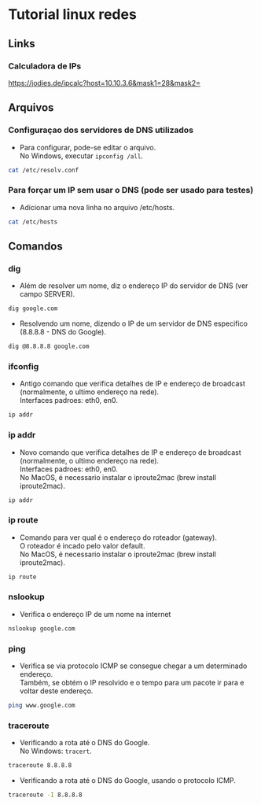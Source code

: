 # Tutorial linux redes

## Links

### Calculadora de IPs
https://jodies.de/ipcalc?host=10.10.3.6&mask1=28&mask2=

## Arquivos

### Configuraçao dos servidores de DNS utilizados
- Para configurar, pode-se editar o arquivo. <br>
  No Windows, executar ```ipconfig /all```.
```sh
cat /etc/resolv.conf
```

### Para forçar um IP sem usar o DNS (pode ser usado para testes)
- Adicionar uma nova linha no arquivo /etc/hosts.
```sh
cat /etc/hosts
```

## Comandos

### dig
- Além de resolver um nome, diz o endereço IP do servidor de DNS (ver campo SERVER).
```sh
dig google.com
```

- Resolvendo um nome, dizendo o IP de um servidor de DNS especifico (8.8.8.8 - DNS do Google).
```sh
dig @8.8.8.8 google.com
```

### ifconfig
- Antigo comando que verifica detalhes de IP e endereço de broadcast (normalmente, o ultimo endereço na rede). <br>
  Interfaces padroes: eth0, en0.
```sh
ip addr
```

### ip addr
- Novo comando que verifica detalhes de IP e endereço de broadcast (normalmente, o ultimo endereço na rede). <br>
  Interfaces padroes: eth0, en0. <br>
  No MacOS, é necessario instalar o iproute2mac (brew install iproute2mac).
```sh
ip addr
```

### ip route
- Comando para ver qual é o endereço do roteador (gateway). <br>
  O roteador é incado pelo valor default. <br>
  No MacOS, é necessario instalar o iproute2mac (brew install iproute2mac).
```sh
ip route
```

### nslookup
- Verifica o endereço IP de um nome na internet
```sh
nslookup google.com
```

### ping
- Verifica se via protocolo ICMP se consegue chegar a um determinado endereço. <br>
  Também, se obtém o IP resolvido e o tempo para um pacote ir para e voltar deste endereço.
```sh
ping www.google.com
```

### traceroute
- Verificando a rota até o DNS do Google. <br>
  No Windows: ```tracert```.
```sh
traceroute 8.8.8.8
```

- Verificando a rota até o DNS do Google, usando o protocolo ICMP.
```sh
traceroute -I 8.8.8.8
```

